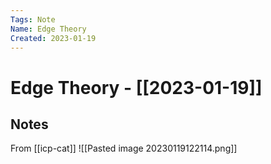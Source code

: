 ```yaml
---
Tags: Note
Name: Edge Theory
Created: 2023-01-19
---
```

# Edge Theory - [[2023-01-19]]
## Notes
From [[icp-cat]]
![[Pasted image 20230119122114.png]]

